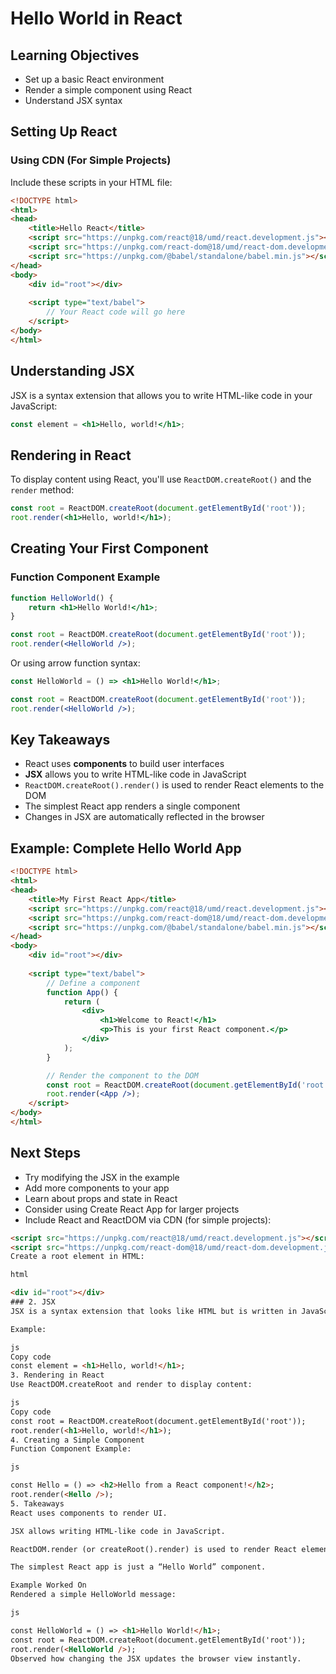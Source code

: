 # Hello World in React

## Learning Objectives
- Set up a basic React environment
- Render a simple component using React
- Understand JSX syntax

## Setting Up React

### Using CDN (For Simple Projects)
Include these scripts in your HTML file:

```html
<!DOCTYPE html>
<html>
<head>
    <title>Hello React</title>
    <script src="https://unpkg.com/react@18/umd/react.development.js"></script>
    <script src="https://unpkg.com/react-dom@18/umd/react-dom.development.js"></script>
    <script src="https://unpkg.com/@babel/standalone/babel.min.js"></script>
</head>
<body>
    <div id="root"></div>
    
    <script type="text/babel">
        // Your React code will go here
    </script>
</body>
</html>
```

## Understanding JSX

JSX is a syntax extension that allows you to write HTML-like code in your JavaScript:

```jsx
const element = <h1>Hello, world!</h1>;
```

## Rendering in React

To display content using React, you'll use `ReactDOM.createRoot()` and the `render` method:

```jsx
const root = ReactDOM.createRoot(document.getElementById('root'));
root.render(<h1>Hello, world!</h1>);
```

## Creating Your First Component

### Function Component Example

```jsx
function HelloWorld() {
    return <h1>Hello World!</h1>;
}

const root = ReactDOM.createRoot(document.getElementById('root'));
root.render(<HelloWorld />);
```

Or using arrow function syntax:

```jsx
const HelloWorld = () => <h1>Hello World!</h1>;

const root = ReactDOM.createRoot(document.getElementById('root'));
root.render(<HelloWorld />);
```

## Key Takeaways

- React uses **components** to build user interfaces
- **JSX** allows you to write HTML-like code in JavaScript
- `ReactDOM.createRoot().render()` is used to render React elements to the DOM
- The simplest React app renders a single component
- Changes in JSX are automatically reflected in the browser

## Example: Complete Hello World App

```html
<!DOCTYPE html>
<html>
<head>
    <title>My First React App</title>
    <script src="https://unpkg.com/react@18/umd/react.development.js"></script>
    <script src="https://unpkg.com/react-dom@18/umd/react-dom.development.js"></script>
    <script src="https://unpkg.com/@babel/standalone/babel.min.js"></script>
</head>
<body>
    <div id="root"></div>
    
    <script type="text/babel">
        // Define a component
        function App() {
            return (
                <div>
                    <h1>Welcome to React!</h1>
                    <p>This is your first React component.</p>
                </div>
            );
        }

        // Render the component to the DOM
        const root = ReactDOM.createRoot(document.getElementById('root'));
        root.render(<App />);
    </script>
</body>
</html>
```

## Next Steps

- Try modifying the JSX in the example
- Add more components to your app
- Learn about props and state in React
- Consider using Create React App for larger projects
- Include React and ReactDOM via CDN (for simple projects):
```html
<script src="https://unpkg.com/react@18/umd/react.development.js"></script>
<script src="https://unpkg.com/react-dom@18/umd/react-dom.development.js"></script>
Create a root element in HTML:

html

<div id="root"></div>
### 2. JSX
JSX is a syntax extension that looks like HTML but is written in JavaScript.

Example:

js
Copy code
const element = <h1>Hello, world!</h1>;
3. Rendering in React
Use ReactDOM.createRoot and render to display content:

js
Copy code
const root = ReactDOM.createRoot(document.getElementById('root'));
root.render(<h1>Hello, world!</h1>);
4. Creating a Simple Component
Function Component Example:

js

const Hello = () => <h2>Hello from a React component!</h2>;
root.render(<Hello />);
5. Takeaways
React uses components to render UI.

JSX allows writing HTML-like code in JavaScript.

ReactDOM.render (or createRoot().render) is used to render React elements on the page.

The simplest React app is just a “Hello World” component.

Example Worked On
Rendered a simple HelloWorld message:

js

const HelloWorld = () => <h1>Hello World!</h1>;
const root = ReactDOM.createRoot(document.getElementById('root'));
root.render(<HelloWorld />);
Observed how changing the JSX updates the browser view instantly.

